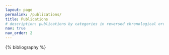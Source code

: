 ```yaml
---
layout: page
permalink: /publications/
title: Publications
# description: publications by categories in reversed chronological order.
nav: true
nav_order: 2
---
```


<!-- _pages/publications.md -->
<div class="publications">

{% bibliography %}

</div>
